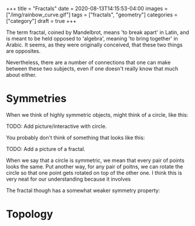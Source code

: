 +++
title = "Fractals"
date = 2020-08-13T14:15:53-04:00
images = ["/img/rainbow_curve.gif"]
tags = ["fractals", "geometry"]
categories = ["category"]
draft = true
+++

The term fractal, coined by Mandelbrot, means 'to break apart' in Latin, and is meant to be held opposed to 'algebra', meaning 'to bring together' in Arabic. It seems, as they were originally conceived, that these two things are opposites.

Nevertheless, there are a number of connections that one can make between these two subjects, even if one doesn't really know that much about either.

# Symmetries

When we think of highly symmetric objects, might think of a circle, like this:

TODO: Add picture/interactive with circle.

You probably don't think of something that looks like this:

TODO: Add a picture of a fractal.

When we say that a circle is symmetric, we mean that every pair of points looks the same. Put another way, for any pair of poitns, we can rotate the circle so that one point gets rotated on top of the other one. I think this is very neat for our understanding because it involves 

The fractal though has a somewhat weaker symmetry property: 

# Topology

